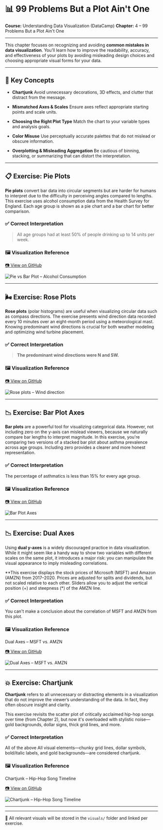 # 📊 99 Problems But a Plot Ain't One

**Course:** Understanding Data Visualization (DataCamp)
**Chapter:** 4 – 99 Problems But a Plot Ain't One

---

This chapter focuses on recognizing and avoiding **common mistakes in data visualization**. You’ll learn how to improve the readability, accuracy, and effectiveness of your plots by avoiding misleading design choices and choosing appropriate visual forms for your data.

---

## 🧠 Key Concepts

* **Chartjunk**
  Avoid unnecessary decorations, 3D effects, and clutter that distract from the message.

* **Mismatched Axes & Scales**
  Ensure axes reflect appropriate starting points and scale units.

* **Choosing the Right Plot Type**
  Match the chart to your variable types and analysis goals.

* **Color Misuse**
  Use perceptually accurate palettes that do not mislead or obscure information.

* **Overplotting & Misleading Aggregation**
  Be cautious of binning, stacking, or summarizing that can distort the interpretation.

---

## 📋 Exercise: Pie Plots

**Pie plots** convert bar data into circular segments but are harder for humans to interpret due to the difficulty in perceiving angles compared to lengths. This exercise uses alcohol consumption data from the Health Survey for England. Each age group is shown as a pie chart and a bar chart for better comparison.

### ✅ Correct Interpretation

> All age groups had at least 50% of people drinking up to 14 units per week.

### 🖼️ Visualization Reference

[📷 View on GitHub](https://github.com/VibeHarboe/Understanding-Data-Visualization/blob/69fede89eb1265976ba758ea365746a13915545f/visuals/Visualizing%20Distributions/Interpreting%20histograms.jpg)

![Pie vs Bar Plot – Alcohol Consumption](https://github.com/VibeHarboe/Understanding-Data-Visualization/blob/69fede89eb1265976ba758ea365746a13915545f/visuals/Visualizing%20Distributions/Interpreting%20histograms.jpg "Pie vs Bar Plot – Alcohol Consumption)")

---

## 🌬️ Exercise: Rose Plots

**Rose plots** (polar histograms) are useful when visualizing circular data such as compass directions. The exercise presents wind direction data recorded every 10 minutes over an eight-month period using a meteorological mast. Knowing predominant wind directions is crucial for both weather modeling and optimizing wind turbine placement.

### ✅ Correct Interpretation
> **The predominant wind directions were N and SW.**

### 🖼️ Visualization Reference

[📷 View on GitHub](https://github.com/VibeHarboe/Understanding-Data-Visualization/blob/69fede89eb1265976ba758ea365746a13915545f/visuals/Visualizing%20Distributions/Interpreting%20histograms.jpg)

![Rose plots – Wind direction](https://github.com/VibeHarboe/Understanding-Data-Visualization/blob/69fede89eb1265976ba758ea365746a13915545f/visuals/Visualizing%20Distributions/Interpreting%20histograms.jpg "Rose plots – Wind direction)")

---

## 📉 Exercise: Bar Plot Axes

**Bar plots** are a powerful tool for visualizing categorical data. However, not including zero on the y-axis can mislead viewers, because we naturally compare bar lengths to interpret magnitude. In this exercise, you're comparing two versions of a stacked bar plot about asthma prevalence across age groups. Including zero provides a clearer and more honest representation.

### ✅ Correct Interpretation
The percentage of asthmatics is less than 15% for every age group.

### 🖼️ Visualization Reference

[📷 View on GitHub](https://github.com/VibeHarboe/Understanding-Data-Visualization/blob/69fede89eb1265976ba758ea365746a13915545f/visuals/Visualizing%20Distributions/Interpreting%20histograms.jpg)

![Bar Plot Axes](https://github.com/VibeHarboe/Understanding-Data-Visualization/blob/69fede89eb1265976ba758ea365746a13915545f/visuals/Visualizing%20Distributions/Interpreting%20histograms.jpg "Bar Plot Axes)")

---

## 📉 Exercise: Dual Axes

Using **dual y-axes** is a widely discouraged practice in data visualization. While it might seem like a handy way to show two variables with different scales on the same plot, it introduces a major risk: you can manipulate the visual appearance to imply misleading correlations.

**This exercise displays the stock prices of Microsoft (MSFT) and Amazon (AMZN) from 2017–2020. Prices are adjusted for splits and dividends, but not scaled relative to each other. Sliders allow you to adjust the vertical position (+) and steepness (*) of the AMZN line.

### ✅ Correct Interpretation
You can't make a conclusion about the correlation of MSFT and AMZN from this plot.

### 🖼️ Visualization Reference
Dual Axes – MSFT vs. AMZN

[📷 View on GitHub](https://github.com/VibeHarboe/Understanding-Data-Visualization/blob/69fede89eb1265976ba758ea365746a13915545f/visuals/Visualizing%20Distributions/Interpreting%20histograms.jpg)

![Dual Axes – MSFT vs. AMZN](https://github.com/VibeHarboe/Understanding-Data-Visualization/blob/69fede89eb1265976ba758ea365746a13915545f/visuals/Visualizing%20Distributions/Interpreting%20histograms.jpg "Dual Axes – MSFT vs. AMZN)")

---

## 💥 Exercise: Chartjunk

**Chartjunk** refers to all unnecessary or distracting elements in a visualization that do not improve the viewer’s understanding of the data. In fact, they often obscure insight and clarity.

This exercise revisits the scatter plot of critically acclaimed hip-hop songs over time (from Chapter 2), but now it's overloaded with stylistic noise—gold backgrounds, dollar signs, thick grid lines, and more.

### ✅ Correct Interpretation
All of the above
All visual elements—chunky grid lines, dollar symbols, bold/italic labels, and gold backgrounds—are considered chartjunk.

### 🖼️ Visualization Reference
Chartjunk – Hip-Hop Song Timeline

[📷 View on GitHub](https://github.com/VibeHarboe/Understanding-Data-Visualization/blob/69fede89eb1265976ba758ea365746a13915545f/visuals/Visualizing%20Distributions/Interpreting%20histograms.jpg)

![Chartjunk – Hip-Hop Song Timeline](https://github.com/VibeHarboe/Understanding-Data-Visualization/blob/69fede89eb1265976ba758ea365746a13915545f/visuals/Visualizing%20Distributions/Interpreting%20histograms.jpg "Chartjunk – Hip-Hop Song Timeline)")

---



---

🧰 All relevant visuals will be stored in the `visuals/` folder and linked per exercise.
